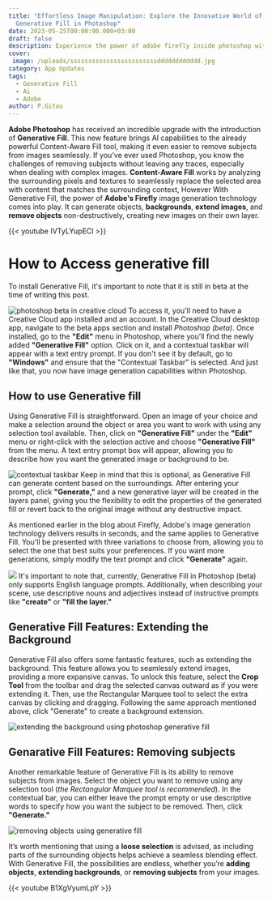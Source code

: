 ```yaml
---
title: "Effortless Image Manipulation: Explore the Innovative World of
  Generative Fill in Photoshop"
date: 2023-05-25T00:00:00.000+03:00
draft: false
description: Experience the power of adobe firefly inside photoshop with Generative fill
cover:
 image: /uploads/ssssssssssssssssssssssssdddddddddddd.jpg
category: App Updates
tags:
  - Generative Fill
  - Ai
  - Adobe
author: P.Gitau
---
```

**Adobe Photoshop** has received an incredible upgrade with the introduction of **Generative Fill**. This new feature brings AI capabilities to the already powerful Content-Aware Fill tool, making it even easier to remove subjects from images seamlessly. If you've ever used Photoshop, you know the challenges of removing subjects without leaving any traces, especially when dealing with complex images. **Content-Aware Fill** works by analyzing the surrounding pixels and textures to seamlessly replace the selected area with content that matches the surrounding context, However With Generative Fill, the power of **Adobe's Firefly** image generation technology comes into play. It can generate objects, **backgrounds**, **extend images**, and **remove objects** non-destructively, creating new images on their own layer.

{{< youtube IVTyLYupECI >}}

# How to Access generative fill

To install Generative Fill, it's important to note that it is still in beta at the time of writing this post.

![photoshop beta in creative cloud](/uploads/creative-cloud-desktop-app.jpg)
To access it, you'll need to have a Creative Cloud app installed and an account. In the Creative Cloud desktop app, navigate to the beta apps section and install _Photoshop (beta)_. Once installed, go to the **"Edit"** menu in Photoshop, where you'll find the newly added **"Generative Fill"** option. Click on it, and a contextual taskbar will appear with a text entry prompt. If you don't see it by default, go to **"Windows"** and ensure that the "Contextual Taskbar" is selected. And just like that, you now have image generation capabilities within Photoshop.

## How to use Generative fill

Using Generative Fill is straightforward. Open an image of your choice and make a selection around the object or area you want to work with using any selection tool available. Then, click on **"Generative Fill"** under the **"Edit"** menu or right-click with the selection active and choose **"Generative Fill"** from the menu. A text entry prompt box will appear, allowing you to describe how you want the generated image or background to be.

![contextual taskbar](/uploads/contextual-taskbar.png)
Keep in mind that this is optional, as Generative Fill can generate content based on the surroundings. After entering your prompt, click **"Generate,"** and a new generative layer will be created in the layers panel, giving you the flexibility to edit the properties of the generated fill or revert back to the original image without any destructive impact.

As mentioned earlier in the blog about Firefly, Adobe's image generation technology delivers results in seconds, and the same applies to Generative Fill. You'll be presented with three variations to choose from, allowing you to select the one that best suits your preferences. If you want more generations, simply modify the text prompt and click **"Generate"** again.

![](/uploads/q.webp)
It's important to note that, currently, Generative Fill in Photoshop (beta) only supports English language prompts. Additionally, when describing your scene, use descriptive nouns and adjectives instead of instructive prompts like **"create"** or **"fill the layer."**

## Generative Fill Features: Extending the Background

Generative Fill also offers some fantastic features, such as extending the background. This feature allows you to seamlessly extend images, providing a more expansive canvas. To unlock this feature, select the **Crop Tool** from the toolbar and drag the selected canvas outward as if you were extending it. Then, use the Rectangular Marquee tool to select the extra canvas by clicking and dragging. Following the same approach mentioned above, click "Generate" to create a background extension.

![extending the background using photoshop generative fill](/uploads/how-to-use-photoshop-ai-generative-fill-explained-2-1.jpg-1.webp)

## Genarative Fill Features: Removing subjects

Another remarkable feature of Generative Fill is its ability to remove subjects from images. Select the object you want to remove using any selection tool (_the Rectangular Marquee tool is recommended_). In the contextual bar, you can either leave the prompt empty or use descriptive words to specify how you want the subject to be removed. Then, click **"Generate."**

![removing objects using generative fill](/uploads/remove-objects-gen-ai-ps.png.img.webp)

It’s worth mentioning that using a **loose selection** is advised, as including parts of the surrounding objects helps achieve a seamless blending effect. With Generative Fill, the possibilities are endless, whether you’re **adding objects**, **extending backgrounds**, or **removing subjects** from your images.

{{< youtube B1XgVyumLpY >}}
